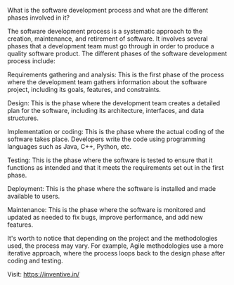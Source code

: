 What is the software development process and what are the different phases involved in it?

The software development process is a systematic approach to the creation, maintenance, and retirement of software. It involves several phases that a development team must go through in order to produce a quality software product. The different phases of the software development process include:

Requirements gathering and analysis: This is the first phase of the process where the development team gathers information about the software project, including its goals, features, and constraints.

Design: This is the phase where the development team creates a detailed plan for the software, including its architecture, interfaces, and data structures.

Implementation or coding: This is the phase where the actual coding of the software takes place. Developers write the code using programming languages such as Java, C++, Python, etc.

Testing: This is the phase where the software is tested to ensure that it functions as intended and that it meets the requirements set out in the first phase.

Deployment: This is the phase where the software is installed and made available to users.

Maintenance: This is the phase where the software is monitored and updated as needed to fix bugs, improve performance, and add new features.

It's worth to notice that depending on the project and the methodologies used, the process may vary. For example, Agile methodologies use a more iterative approach, where the process loops back to the design phase after coding and testing.

Visit: https://inventive.in/

